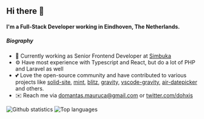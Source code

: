 ## Hi there 👋

#### I'm a Full-Stack Developer working in Eindhoven, The Netherlands.

##### Biography

- 🏢 Currently working as Senior Frontend Developer at [Simbuka](https://simbuka.com)
- ⚙️ Have most experience with Typescript and React, but do a lot of PHP and Laravel as well
- 💕 Love the open-source community and have contributed to various projects like [solid-site](https://github.com/solidjs/solid-site), [mint](https://github.com/mint-lang/mint), [blitz](https://github.com/blitz-js/blitz), [gravity](https://github.com/marcobambini/gravity), [vscode-gravity](https://github.com/Dohxis/vscode-gravity), [air-datepicker](https://github.com/Dohxis/air-datepicker) and others.
- ✉️ Reach me via [domantas.mauruca@gmail.com](mailto:domantas.mauruca@gmail.com) or [twitter.com/dohxis](https://twitter.com/dohxis)

![Github statistics](https://github-readme-stats-1-ch6ysxaw5-dohxis.vercel.app/api?username=Dohxis&count_private=true&show_icons=true&disable_animations=true&custom_title=Github%20Statistics&include_all_commits=true&hide=stars)
![Top languages](https://github-readme-stats-1-ch6ysxaw5-dohxis.vercel.app/api/top-langs/?username=Dohxis&count_private=true&layout=compact)
